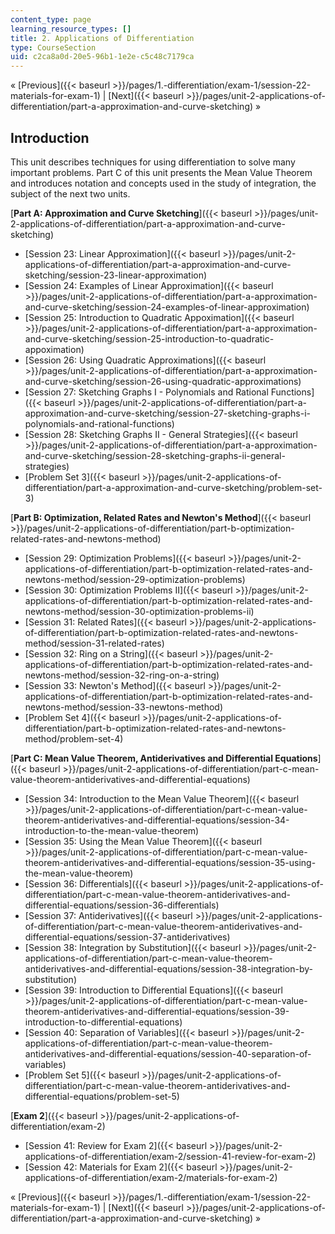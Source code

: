 ```yaml
---
content_type: page
learning_resource_types: []
title: 2. Applications of Differentiation
type: CourseSection
uid: c2ca8a0d-20e5-96b1-1e2e-c5c48c7179ca
---
```


« [Previous]({{< baseurl >}}/pages/1.-differentiation/exam-1/session-22-materials-for-exam-1) | [Next]({{< baseurl >}}/pages/unit-2-applications-of-differentiation/part-a-approximation-and-curve-sketching) »

Introduction
------------

This unit describes techniques for using differentiation to solve many important problems. Part C of this unit presents the Mean Value Theorem and introduces notation and concepts used in the study of integration, the subject of the next two units.

[**Part A: Approximation and Curve Sketching**]({{< baseurl >}}/pages/unit-2-applications-of-differentiation/part-a-approximation-and-curve-sketching)

*   [Session 23: Linear Approximation]({{< baseurl >}}/pages/unit-2-applications-of-differentiation/part-a-approximation-and-curve-sketching/session-23-linear-approximation)
*   [Session 24: Examples of Linear Approximation]({{< baseurl >}}/pages/unit-2-applications-of-differentiation/part-a-approximation-and-curve-sketching/session-24-examples-of-linear-approximation)
*   [Session 25: Introduction to Quadratic Appoximation]({{< baseurl >}}/pages/unit-2-applications-of-differentiation/part-a-approximation-and-curve-sketching/session-25-introduction-to-quadratic-appoximation)
*   [Session 26: Using Quadratic Approximations]({{< baseurl >}}/pages/unit-2-applications-of-differentiation/part-a-approximation-and-curve-sketching/session-26-using-quadratic-approximations)
*   [Session 27: Sketching Graphs I - Polynomials and Rational Functions]({{< baseurl >}}/pages/unit-2-applications-of-differentiation/part-a-approximation-and-curve-sketching/session-27-sketching-graphs-i-polynomials-and-rational-functions)
*   [Session 28: Sketching Graphs II - General Strategies]({{< baseurl >}}/pages/unit-2-applications-of-differentiation/part-a-approximation-and-curve-sketching/session-28-sketching-graphs-ii-general-strategies)
*   [Problem Set 3]({{< baseurl >}}/pages/unit-2-applications-of-differentiation/part-a-approximation-and-curve-sketching/problem-set-3)

[**Part B: Optimization, Related Rates and Newton's Method**]({{< baseurl >}}/pages/unit-2-applications-of-differentiation/part-b-optimization-related-rates-and-newtons-method)

*   [Session 29: Optimization Problems]({{< baseurl >}}/pages/unit-2-applications-of-differentiation/part-b-optimization-related-rates-and-newtons-method/session-29-optimization-problems)
*   [Session 30: Optimization Problems II]({{< baseurl >}}/pages/unit-2-applications-of-differentiation/part-b-optimization-related-rates-and-newtons-method/session-30-optimization-problems-ii)
*   [Session 31: Related Rates]({{< baseurl >}}/pages/unit-2-applications-of-differentiation/part-b-optimization-related-rates-and-newtons-method/session-31-related-rates)
*   [Session 32: Ring on a String]({{< baseurl >}}/pages/unit-2-applications-of-differentiation/part-b-optimization-related-rates-and-newtons-method/session-32-ring-on-a-string)
*   [Session 33: Newton's Method]({{< baseurl >}}/pages/unit-2-applications-of-differentiation/part-b-optimization-related-rates-and-newtons-method/session-33-newtons-method)
*   [Problem Set 4]({{< baseurl >}}/pages/unit-2-applications-of-differentiation/part-b-optimization-related-rates-and-newtons-method/problem-set-4)

[**Part C: Mean Value Theorem, Antiderivatives and Differential Equations**]({{< baseurl >}}/pages/unit-2-applications-of-differentiation/part-c-mean-value-theorem-antiderivatives-and-differential-equations)

*   [Session 34: Introduction to the Mean Value Theorem]({{< baseurl >}}/pages/unit-2-applications-of-differentiation/part-c-mean-value-theorem-antiderivatives-and-differential-equations/session-34-introduction-to-the-mean-value-theorem)
*   [Session 35: Using the Mean Value Theorem]({{< baseurl >}}/pages/unit-2-applications-of-differentiation/part-c-mean-value-theorem-antiderivatives-and-differential-equations/session-35-using-the-mean-value-theorem)
*   [Session 36: Differentials]({{< baseurl >}}/pages/unit-2-applications-of-differentiation/part-c-mean-value-theorem-antiderivatives-and-differential-equations/session-36-differentials)
*   [Session 37: Antiderivatives]({{< baseurl >}}/pages/unit-2-applications-of-differentiation/part-c-mean-value-theorem-antiderivatives-and-differential-equations/session-37-antiderivatives)
*   [Session 38: Integration by Substitution]({{< baseurl >}}/pages/unit-2-applications-of-differentiation/part-c-mean-value-theorem-antiderivatives-and-differential-equations/session-38-integration-by-substitution)
*   [Session 39: Introduction to Differential Equations]({{< baseurl >}}/pages/unit-2-applications-of-differentiation/part-c-mean-value-theorem-antiderivatives-and-differential-equations/session-39-introduction-to-differential-equations)
*   [Session 40: Separation of Variables]({{< baseurl >}}/pages/unit-2-applications-of-differentiation/part-c-mean-value-theorem-antiderivatives-and-differential-equations/session-40-separation-of-variables)
*   [Problem Set 5]({{< baseurl >}}/pages/unit-2-applications-of-differentiation/part-c-mean-value-theorem-antiderivatives-and-differential-equations/problem-set-5)

[**Exam 2**]({{< baseurl >}}/pages/unit-2-applications-of-differentiation/exam-2)

*   [Session 41: Review for Exam 2]({{< baseurl >}}/pages/unit-2-applications-of-differentiation/exam-2/session-41-review-for-exam-2)
*   [Session 42: Materials for Exam 2]({{< baseurl >}}/pages/unit-2-applications-of-differentiation/exam-2/materials-for-exam-2)

« [Previous]({{< baseurl >}}/pages/1.-differentiation/exam-1/session-22-materials-for-exam-1) | [Next]({{< baseurl >}}/pages/unit-2-applications-of-differentiation/part-a-approximation-and-curve-sketching) »